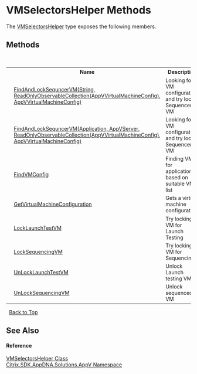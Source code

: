 # VMSelectorsHelper Methods
 

The <a href="T_Citrix_SDK_AppDNA_Solutions_AppV_VMSelectorsHelper">VMSelectorsHelper</a> type exposes the following members.


## Methods
&nbsp;<table><tr><th></th><th>Name</th><th>Description</th></tr><tr><td>![Public method](media/pubmethod.gif "Public method")![Static member](media/static.gif "Static member")</td><td><a href="M_Citrix_SDK_AppDNA_Solutions_AppV_VMSelectorsHelper_FindAndLockSequncerVM_1">FindAndLockSequncerVM(String, ReadOnlyObservableCollection(AppVVirtualMachineConfig), AppVVirtualMachineConfig)</a></td><td>
Looking for VM configuration and try lock Sequencer VM</td></tr><tr><td>![Public method](media/pubmethod.gif "Public method")![Static member](media/static.gif "Static member")</td><td><a href="M_Citrix_SDK_AppDNA_Solutions_AppV_VMSelectorsHelper_FindAndLockSequncerVM">FindAndLockSequncerVM(Application, AppVServer, ReadOnlyObservableCollection(AppVVirtualMachineConfig), AppVVirtualMachineConfig)</a></td><td>
Looking for VM configuration and try lock Sequencer VM</td></tr><tr><td>![Public method](media/pubmethod.gif "Public method")![Static member](media/static.gif "Static member")</td><td><a href="M_Citrix_SDK_AppDNA_Solutions_AppV_VMSelectorsHelper_FindVMConfig">FindVMConfig</a></td><td>
Finding VM for application based on suitable VMs list</td></tr><tr><td>![Public method](media/pubmethod.gif "Public method")![Static member](media/static.gif "Static member")</td><td><a href="M_Citrix_SDK_AppDNA_Solutions_AppV_VMSelectorsHelper_GetVirtualMachineConfiguration">GetVirtualMachineConfiguration</a></td><td>
Gets a virtual machine configuration.</td></tr><tr><td>![Public method](media/pubmethod.gif "Public method")![Static member](media/static.gif "Static member")</td><td><a href="M_Citrix_SDK_AppDNA_Solutions_AppV_VMSelectorsHelper_LockLaunchTestVM">LockLaunchTestVM</a></td><td>
Try locking VM for Launch Testing</td></tr><tr><td>![Public method](media/pubmethod.gif "Public method")![Static member](media/static.gif "Static member")</td><td><a href="M_Citrix_SDK_AppDNA_Solutions_AppV_VMSelectorsHelper_LockSequencingVM">LockSequencingVM</a></td><td>
Try locking VM for Sequencing</td></tr><tr><td>![Public method](media/pubmethod.gif "Public method")![Static member](media/static.gif "Static member")</td><td><a href="M_Citrix_SDK_AppDNA_Solutions_AppV_VMSelectorsHelper_UnLockLaunchTestVM">UnLockLaunchTestVM</a></td><td>
Unlock Launch testing VM</td></tr><tr><td>![Public method](media/pubmethod.gif "Public method")![Static member](media/static.gif "Static member")</td><td><a href="M_Citrix_SDK_AppDNA_Solutions_AppV_VMSelectorsHelper_UnLockSequencingVM">UnLockSequencingVM</a></td><td>
Unlock sequenced VM</td></tr></table>&nbsp;
<a href="#vmselectorshelper-methods">Back to Top</a>

## See Also


#### Reference
<a href="T_Citrix_SDK_AppDNA_Solutions_AppV_VMSelectorsHelper">VMSelectorsHelper Class</a><br /><a href="N_Citrix_SDK_AppDNA_Solutions_AppV">Citrix.SDK.AppDNA.Solutions.AppV Namespace</a><br />